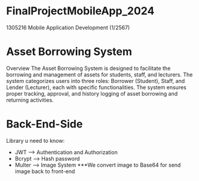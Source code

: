 # FinalProjectMobileApp_2024
1305216 Mobile Application Development (1/2567)

# Asset Borrowing System
Overview
The Asset Borrowing System is designed to facilitate the borrowing and management of assets for students, staff, and lecturers. The system categorizes users into three roles: Borrower (Student), Staff, and Lender (Lecturer), each with specific functionalities. The system ensures proper tracking, approval, and history logging of asset borrowing and returning activities.

# Back-End-Side
Library u need to know: 
* JWT --> Authentication and Authorization
* Bcrypt --> Hash password
* Multer --> Image System ***We convert image to Base64 for send image back to front-end
